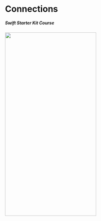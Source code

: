 # Connections
##### Swift Starter Kit Course
<img src="https://github.com/senaerdem/12-Apps-for-iOS/assets/98752496/91920eb1-8303-4ae9-9052-0f7be995587c" width="300" height="600" />
